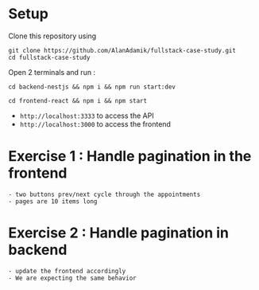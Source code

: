 # Setup

Clone this repository using
```
git clone https://github.com/AlanAdamik/fullstack-case-study.git
cd fullstack-case-study
```

Open 2 terminals and run :
```
cd backend-nestjs && npm i && npm run start:dev
```

```
cd frontend-react && npm i && npm start
```

- `http://localhost:3333` to access the API
- `http://localhost:3000` to access the frontend 


# Exercise 1 : Handle pagination in the frontend
    - two buttons prev/next cycle through the appointments
    - pages are 10 items long
    
# Exercise 2 :  Handle pagination in backend
    - update the frontend accordingly
    - We are expecting the same behavior